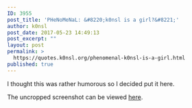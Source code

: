 ```yaml
---
ID: 3955
post_title: 'PHeNoMeNaL: &#8220;k0nsl is a girl?&#8221;'
author: k0nsl
post_date: 2017-05-23 14:49:13
post_excerpt: ""
layout: post
permalink: >
  https://quotes.k0nsl.org/phenomenal-k0nsl-is-a-girl.html
published: true
---
```

I thought this was rather humorous so I decided put it here. <img class='wpml_ico' alt='' src='https://quotes.k0nsl.org/wp-content/plugins/wp-monalisa/icons/lol.gif' />

The uncropped screenshot can be viewed <a href="https://quotes.k0nsl.org/wp-content/uploads/2017/05/is-k0nsl-a-girl01.jpg" target="_blank">here</a>.